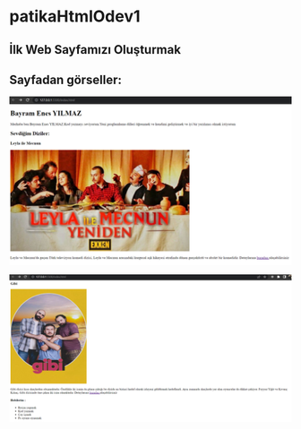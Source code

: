 # patikaHtmlOdev1
## İlk Web Sayfamızı Oluşturmak

## Sayfadan görseller:

![Leyla ile Mecnun](./img/Ekran%20g%C3%B6r%C3%BCnt%C3%BCs%C3%BC1.png)

![Gibi](./img/Ekran%20g%C3%B6r%C3%BCnt%C3%BCs%C3%BC2.png)